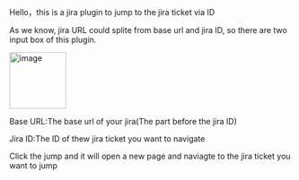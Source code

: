 Hello，this is a jira plugin to jump to the jira ticket via ID

As we know, jira URL could splite from base url and jira ID, so there are two input box of this plugin.

<img width="101" alt="image" src="https://user-images.githubusercontent.com/16809284/214585227-1b71f1b9-1571-4ad7-b6aa-e552c134e953.png">

Base URL:The base url of your jira(The part before the jira ID)

Jira ID:The ID of thew jira ticket you want to navigate

Click the jump and it will open a new page and naviagte to the jira ticket you want to jump

